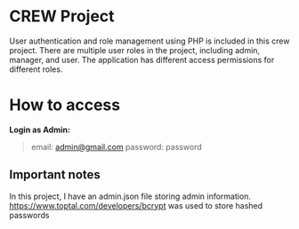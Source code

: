 # CREW Project

User authentication and role management using PHP is included in this crew project. There are multiple user roles in the project, including admin, manager, and user. The application has different access permissions for different roles.



# How to access
**Login as Admin:**
> email: admin@gmail.com
> password: password

## Important notes

In this project, I have an admin.json file storing admin information. https://www.toptal.com/developers/bcrypt was used to store hashed passwords